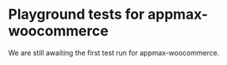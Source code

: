 # Playground tests for appmax-woocommerce
We are still awaiting the first test run for appmax-woocommerce.
